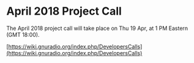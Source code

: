 
# April 2018 Project Call

The April 2018 project call will take place on Thu 19 Apr, at 1 PM Eastern (GMT 18:00).

[https://wiki.gnuradio.org/index.php/DevelopersCalls](https://wiki.gnuradio.org/index.php/DevelopersCalls)
